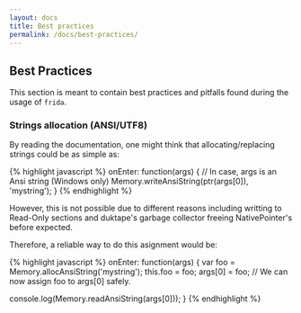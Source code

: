 ```yaml
---
layout: docs
title: Best practices
permalink: /docs/best-practices/
---
```


## Best Practices

This section is meant to contain best practices and pitfalls found during the
usage of `frida`. 

### Strings allocation (ANSI/UTF8)

By reading the documentation, one might think that allocating/replacing strings 
could be as simple as:

{% highlight javascript %}
onEnter: function(args) {
  // In case, args is an Ansi string (Windows only)
  Memory.writeAnsiString(ptr(args[0]), 'mystring');
}
{% endhighlight %}

However, this is not possible due to different reasons including writting to 
Read-Only sections and duktape's garbage collector freeing NativePointer's 
before expected.

Therefore, a reliable way to do this asignment would be:

{% highlight javascript %}
onEnter: function(args) {
  var foo = Memory.allocAnsiString('mystring');
  this.foo = foo;
  args[0] = foo; // We can now assign foo to args[0] safely.

  console.log(Memory.readAnsiString(args[0]));
}
{% endhighlight %}
